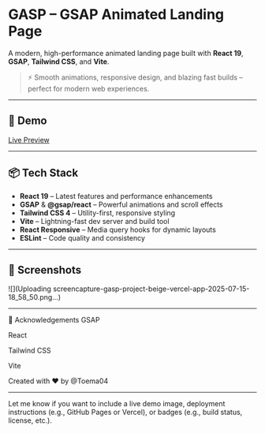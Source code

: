 # GASP – GSAP Animated Landing Page

A modern, high-performance animated landing page built with **React 19**, **GSAP**, **Tailwind CSS**, and **Vite**.

> ⚡ Smooth animations, responsive design, and blazing fast builds – perfect for modern web experiences.

---

## 🚀 Demo

[Live Preview](https://gasp-project-beige.vercel.app/) <!-- Replace with actual demo link if available -->

---

## 📦 Tech Stack

- **React 19** – Latest features and performance enhancements  
- **GSAP** & **@gsap/react** – Powerful animations and scroll effects  
- **Tailwind CSS 4** – Utility-first, responsive styling  
- **Vite** – Lightning-fast dev server and build tool  
- **React Responsive** – Media query hooks for dynamic layouts  
- **ESLint** – Code quality and consistency

---

## 📸 Screenshots

![](Uploading screencapture-gasp-project-beige-vercel-app-2025-07-15-18_58_50.png…)


---

🙌 Acknowledgements
GSAP

React

Tailwind CSS

Vite

Created with ❤️ by @Toema04

---

Let me know if you want to include a live demo image, deployment instructions (e.g., GitHub Pages or Vercel), or badges (e.g., build status, license, etc.).
